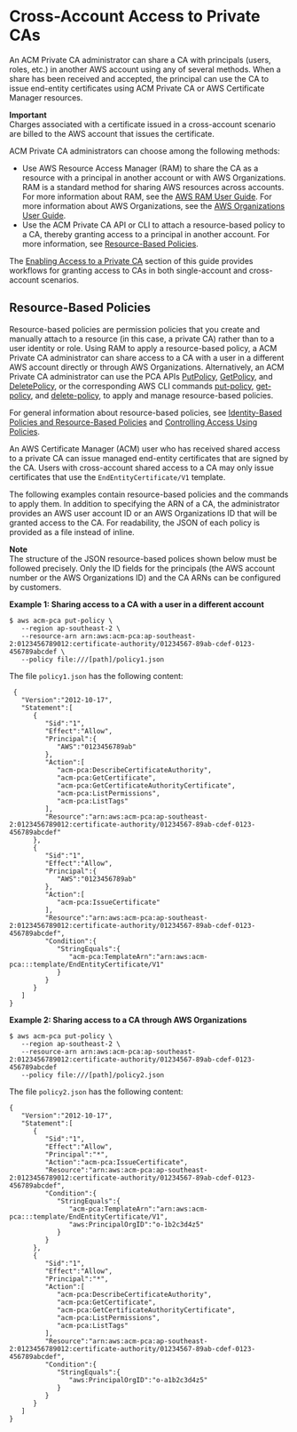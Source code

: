 # Cross\-Account Access to Private CAs<a name="pca-resource-sharing"></a>

An ACM Private CA administrator can share a CA with principals \(users, roles, etc\.\) in another AWS account using any of several methods\. When a share has been received and accepted, the principal can use the CA to issue end\-entity certificates using ACM Private CA or AWS Certificate Manager resources\.

**Important**  
Charges associated with a certificate issued in a cross\-account scenario are billed to the AWS account that issues the certificate\.

ACM Private CA administrators can choose among the following methods:
+ Use AWS Resource Access Manager \(RAM\) to share the CA as a resource with a principal in another account or with AWS Organizations\. RAM is a standard method for sharing AWS resources across accounts\. For more information about RAM, see the [AWS RAM User Guide](https://docs.aws.amazon.com/ram/latest/userguide/)\. For more information about AWS Organizations, see the [AWS Organizations User Guide](https://docs.aws.amazon.com/organizations/latest/userguide/)\.
+ Use the ACM Private CA API or CLI to attach a resource\-based policy to a CA, thereby granting access to a principal in another account\. For more information, see [Resource\-Based Policies](#pca-rbp)\.

The [Enabling Access to a Private CA](granting-ca-access.md) section of this guide provides workflows for granting access to CAs in both single\-account and cross\-account scenarios\.

## Resource\-Based Policies<a name="pca-rbp"></a>

Resource\-based policies are permission policies that you create and manually attach to a resource \(in this case, a private CA\) rather than to a user identity or role\. Using RAM to apply a resource\-based policy, a ACM Private CA administrator can share access to a CA with a user in a different AWS account directly or through AWS Organizations\. Alternatively, an ACM Private CA administrator can use the PCA APIs [PutPolicy](https://docs.aws.amazon.com/acm-pca/latest/APIReference/API_PutPolicy.html), [GetPolicy](https://docs.aws.amazon.com/acm-pca/latest/APIReference/API_GetPolicy.html), and [DeletePolicy](https://docs.aws.amazon.com/acm-pca/latest/APIReference/API_DeletePolicy.html), or the corresponding AWS CLI commands [put\-policy](https://docs.aws.amazon.com/cli/latest/reference/acm-pca/put-policy.html), [get\-policy](https://docs.aws.amazon.com/cli/latest/reference/acm-pca/get-policy.html), and [delete\-policy](https://docs.aws.amazon.com/cli/latest/reference/acm-pca/delete-policy.html), to apply and manage resource\-based policies\.

For general information about resource\-based policies, see [Identity\-Based Policies and Resource\-Based Policies](https://docs.aws.amazon.com/IAM/latest/UserGuide/access_policies_identity-vs-resource.html) and [Controlling Access Using Policies](https://docs.aws.amazon.com/IAM/latest/UserGuide/access_controlling.html)\. 

An AWS Certificate Manager \(ACM\) user who has received shared access to a private CA can issue managed end\-entity certificates that are signed by the CA\. Users with cross\-account shared access to a CA may only issue certificates that use the `EndEntityCertificate/V1` template\.

The following examples contain resource\-based policies and the commands to apply them\. In addition to specifying the ARN of a CA, the administrator provides an AWS user account ID or an AWS Organizations ID that will be granted access to the CA\. For readability, the JSON of each policy is provided as a file instead of inline\.

**Note**  
The structure of the JSON resource\-based polices shown below must be followed precisely\. Only the ID fields for the principals \(the AWS account number or the AWS Organizations ID\) and the CA ARNs can be configured by customers\.

**Example 1: Sharing access to a CA with a user in a different account**

```
$ aws acm-pca put-policy \
   --region ap-southeast-2 \
   --resource-arn arn:aws:acm-pca:ap-southeast-2:0123456789012:certificate-authority/01234567-89ab-cdef-0123-456789abcdef \
   --policy file:///[path]/policy1.json
```

The file `policy1.json` has the following content:

```
 {                        
   "Version":"2012-10-17",
   "Statement":[
      {    
         "Sid":"1",
         "Effect":"Allow",         
         "Principal":{                                                                                                                                               
            "AWS":"0123456789ab"                                                                                
         },
         "Action":[
            "acm-pca:DescribeCertificateAuthority",
            "acm-pca:GetCertificate",
            "acm-pca:GetCertificateAuthorityCertificate",
            "acm-pca:ListPermissions",
            "acm-pca:ListTags"                                                                                   
         ],                                                                                              
         "Resource":"arn:aws:acm-pca:ap-southeast-2:0123456789012:certificate-authority/01234567-89ab-cdef-0123-456789abcdef"
      },
      {
         "Sid":"1",  
         "Effect":"Allow",
         "Principal":{
            "AWS":"0123456789ab"
         },
         "Action":[
            "acm-pca:IssueCertificate"
         ],
         "Resource":"arn:aws:acm-pca:ap-southeast-2:0123456789012:certificate-authority/01234567-89ab-cdef-0123-456789abcdef",
         "Condition":{
            "StringEquals":{
               "acm-pca:TemplateArn":"arn:aws:acm-pca:::template/EndEntityCertificate/V1"
            }
         }
      }
   ]
}
```

**Example 2: Sharing access to a CA through AWS Organizations**

```
$ aws acm-pca put-policy \
   --region ap-southeast-2 \
   --resource-arn arn:aws:acm-pca:ap-southeast-2:0123456789012:certificate-authority/01234567-89ab-cdef-0123-456789abcdef 
   --policy file:///[path]/policy2.json
```

The file `policy2.json` has the following content:

```
{
   "Version":"2012-10-17",
   "Statement":[
      {
         "Sid":"1",
         "Effect":"Allow",
         "Principal":"*",
         "Action":"acm-pca:IssueCertificate",
         "Resource":"arn:aws:acm-pca:ap-southeast-2:0123456789012:certificate-authority/01234567-89ab-cdef-0123-456789abcdef",
         "Condition":{
            "StringEquals":{
               "acm-pca:TemplateArn":"arn:aws:acm-pca:::template/EndEntityCertificate/V1",
               "aws:PrincipalOrgID":"o-1b2c3d4z5"
            }
         }
      },
      {
         "Sid":"1",
         "Effect":"Allow",
         "Principal":"*",
         "Action":[
            "acm-pca:DescribeCertificateAuthority",
            "acm-pca:GetCertificate",
            "acm-pca:GetCertificateAuthorityCertificate",
            "acm-pca:ListPermissions",
            "acm-pca:ListTags"
         ],
         "Resource":"arn:aws:acm-pca:ap-southeast-2:0123456789012:certificate-authority/01234567-89ab-cdef-0123-456789abcdef",
         "Condition":{
            "StringEquals":{
               "aws:PrincipalOrgID":"o-a1b2c3d4z5"
            }
         }
      }
   ]
}
```